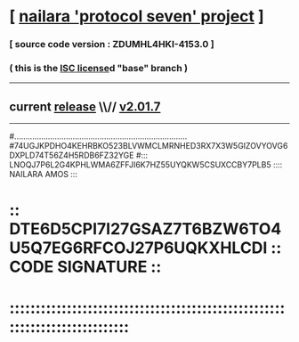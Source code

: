 
# [ [nailara 'protocol seven' project](http://nailara.network/) ]

### [ source code version : ZDUMHL4HKI-4153.0 ]

### ( this is the [ISC license](license)d "base" branch )
---
## current [release](https://github.com/nailara-technologies/protocol-7/releases) \\\\// [v2.01.7](https://github.com/nailara-technologies/protocol-7/releases/tag/v2.01.7)
---

#.............................................................................
#74UGJKPDHO4KEHRBKO523BLVWMCLMRNHED3RX7X3W5GIZOVYOVG6DXPLD74T56Z4H5RDB6FZ32YGE
#::: LNOQJ7P6L2G4KPHLWMA6ZFFJI6K7HZ55UYQKW5CSUXCCBY7PLB5 :::: NAILARA AMOS :::
# :: DTE6D5CPI7I27GSAZ7T6BZW6TO4U5Q7EG6RFCOJ27P6UQKXHLCDI :: CODE SIGNATURE ::
# ::::::::::::::::::::::::::::::::::::::::::::::::::::::::::::::::::::::::::::
